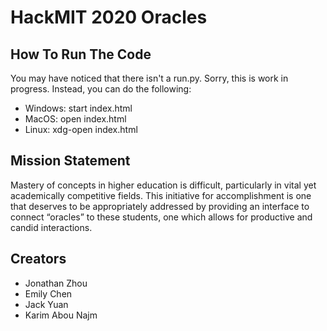 # HackMIT 2020 Oracles

## How To Run The Code
You may have noticed that there isn't a run.py. Sorry, this is work in progress. Instead, you can do the following:
* Windows: start index.html
* MacOS: open index.html
* Linux: xdg-open index.html

## Mission Statement

Mastery of concepts in higher education is difficult, particularly in vital yet academically competitive fields. This initiative for accomplishment is one that deserves to be appropriately addressed by providing an interface to connect “oracles” to these students, one which allows for productive and candid interactions.

## Creators
* Jonathan Zhou
* Emily Chen
* Jack Yuan
* Karim Abou Najm
